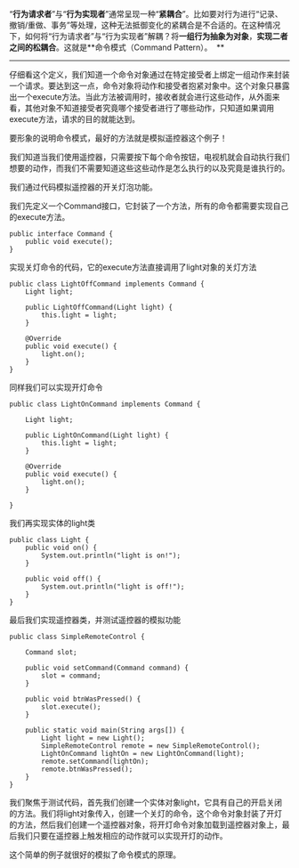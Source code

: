 “**行为请求者**”与“**行为实现者**”通常呈现一种“**紧耦合**”。比如要对行为进行“记录、撤销/重做、事务”等处理，这种无法抵御变化的紧耦合是不合适的。在这种情况下，如何将“行为请求者”与“行为实现者”解耦？将**一组行为抽象为对象**，**实现二者之间的松耦合**。这就是**命令模式（Command Pattern）。
 **
***
仔细看这个定义，我们知道一个命令对象通过在特定接受者上绑定一组动作来封装一个请求。要达到这一点，命令对象将动作和接受者抱紧对象中。这个对象只暴露出一个execute方法。当此方法被调用时，接收者就会进行这些动作，从外面来看，其他对象不知道接受者究竟哪个接受者进行了哪些动作，只知道如果调用execute方法，请求的目的就能达到。

要形象的说明命令模式，最好的方法就是模拟遥控器这个例子！

我们知道当我们使用遥控器，只需要按下每个命令按钮，电视机就会自动执行我们想要的动作，而我们不需要知道这些这些动作是怎么执行的以及究竟是谁执行的。

我们通过代码模拟遥控器的开关灯泡功能。

我们先定义一个Command接口，它封装了一个方法，所有的命令都需要实现自己的execute方法。
```
public interface Command {
	public void execute();
}
```
实现关灯命令的代码，它的execute方法直接调用了light对象的关灯方法
```
public class LightOffCommand implements Command {
	Light light;
	
	public LightOffCommand(Light light) {
		this.light = light;
	}
	
	@Override
	public void execute() {
		light.on();		
	}
}
```
同样我们可以实现开灯命令
```
public class LightOnCommand implements Command {

	Light light;
	
	public LightOnCommand(Light light) {
		this.light = light;
	}
	
	@Override
	public void execute() {
		light.on();		
	}

}
```
我们再实现实体的light类
```
public class Light {
	public void on() {
		System.out.println("light is on!");
	}
	
	public void off() {
		System.out.println("light is off!");
	}
}
```
最后我们实现遥控器类，并测试遥控器的模拟功能
```
public class SimpleRemoteControl {
	
	Command slot;
	
	public void setCommand(Command command) {
		slot = command;
	}
	
	public void btnWasPressed() {
		slot.execute();
	}
	
	public static void main(String args[]) {
		Light light = new Light();
		SimpleRemoteControl remote = new SimpleRemoteControl();
		LightOnCommand lightOn = new LightOnCommand(light);
		remote.setCommand(lightOn);
		remote.btnWasPressed();
	}
}
```

我们聚焦于测试代码，首先我们创建一个实体对象light，它具有自己的开启关闭的方法。我们将light对象传入，创建一个关灯的命令，这个命令对象封装了开灯的方法，然后我们创建一个遥控器对象，将开灯命令对象加载到遥控器对象上，最后我们只要在遥控器上触发相应的动作就可以实现开灯的动作。

这个简单的例子就很好的模拟了命令模式的原理。
